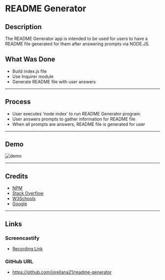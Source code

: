 # README Generator
## Description
The README Generator app is intended to be used for users to have a README file generated for them after answering prompts via NODE.JS.
## What Was Done
* Build index.js file
* Use Inquirer module
* Generate README file with user answers
---
## Process
* User executes 'node index' to run README Generator program.
* User answers prompts to gather information for README file
* When all prompts are answers, README file is generated for user
---
## Demo
![demo](./assets/readmeGen-demo.gif)

---
## Credits
* [NPM](https://www.npmjs.com/)
* [Stack Overflow](https://stackoverflow.com/)
* [W3Schools](https://www.w3schools.com/)
* [Google](https://www.google.com/)
---
## Links
### Screencastify
* [Recording Link](https://drive.google.com/file/d/1qeZ0vXpLxdxHDLRjhlKWyVvv1A-QkZaH/view)
### GitHub URL
* https://github.com/iorellana21/readme-generator